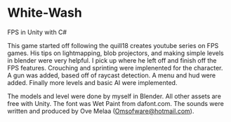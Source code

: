 White-Wash
==========

FPS in Unity with C#

This game started off following the quill18 creates youtube series on FPS games. His tips on lightmapping, blob projectors, 
and making simple levels in blender were very helpful. I pick up where he left off and finish off the FPS features.
Crouching and sprinting were implenented for the character. A gun was added, based off of raycast detection. A menu and hud 
were added. Finally more levels and basic AI were implemented.

The models and level were done by myself in Blender. All other assets are free with Unity.
The font was Wet Paint from dafont.com. The sounds were written and produced by Ove Melaa (Omsofware@hotmail.com).

